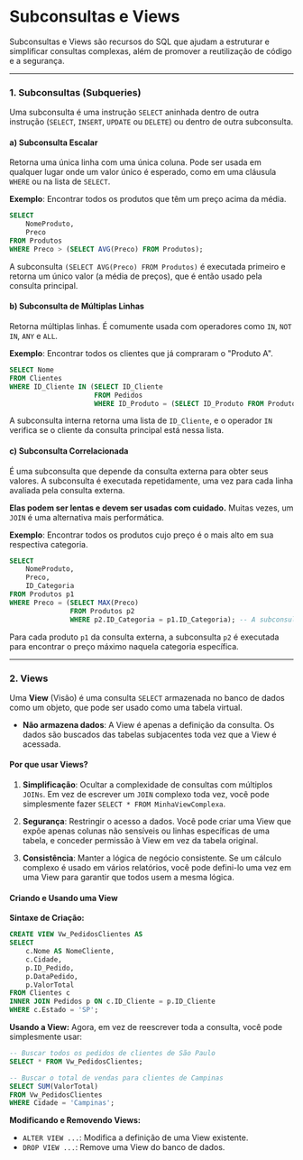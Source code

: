 # Subconsultas e Views

Subconsultas e Views são recursos do SQL que ajudam a estruturar e simplificar consultas complexas, além de promover a reutilização de código e a segurança.

---

### 1. Subconsultas (Subqueries)

Uma subconsulta é uma instrução `SELECT` aninhada dentro de outra instrução (`SELECT`, `INSERT`, `UPDATE` ou `DELETE`) ou dentro de outra subconsulta.

#### a) Subconsulta Escalar
Retorna uma única linha com uma única coluna. Pode ser usada em qualquer lugar onde um valor único é esperado, como em uma cláusula `WHERE` ou na lista de `SELECT`.

**Exemplo**: Encontrar todos os produtos que têm um preço acima da média.
```sql
SELECT
    NomeProduto,
    Preco
FROM Produtos
WHERE Preco > (SELECT AVG(Preco) FROM Produtos);
```
A subconsulta `(SELECT AVG(Preco) FROM Produtos)` é executada primeiro e retorna um único valor (a média de preços), que é então usado pela consulta principal.

#### b) Subconsulta de Múltiplas Linhas
Retorna múltiplas linhas. É comumente usada com operadores como `IN`, `NOT IN`, `ANY` e `ALL`.

**Exemplo**: Encontrar todos os clientes que já compraram o "Produto A".
```sql
SELECT Nome
FROM Clientes
WHERE ID_Cliente IN (SELECT ID_Cliente
                     FROM Pedidos
                     WHERE ID_Produto = (SELECT ID_Produto FROM Produtos WHERE NomeProduto = 'Produto A'));
```
A subconsulta interna retorna uma lista de `ID_Cliente`, e o operador `IN` verifica se o cliente da consulta principal está nessa lista.

#### c) Subconsulta Correlacionada
É uma subconsulta que depende da consulta externa para obter seus valores. A subconsulta é executada repetidamente, uma vez para cada linha avaliada pela consulta externa.

**Elas podem ser lentas e devem ser usadas com cuidado.** Muitas vezes, um `JOIN` é uma alternativa mais performática.

**Exemplo**: Encontrar todos os produtos cujo preço é o mais alto em sua respectiva categoria.
```sql
SELECT
    NomeProduto,
    Preco,
    ID_Categoria
FROM Produtos p1
WHERE Preco = (SELECT MAX(Preco)
               FROM Produtos p2
               WHERE p2.ID_Categoria = p1.ID_Categoria); -- A subconsulta depende de p1
```
Para cada produto `p1` da consulta externa, a subconsulta `p2` é executada para encontrar o preço máximo naquela categoria específica.

---

### 2. Views

Uma **View** (Visão) é uma consulta `SELECT` armazenada no banco de dados como um objeto, que pode ser usado como uma tabela virtual.

- **Não armazena dados**: A View é apenas a definição da consulta. Os dados são buscados das tabelas subjacentes toda vez que a View é acessada.

#### Por que usar Views?

1.  **Simplificação**: Ocultar a complexidade de consultas com múltiplos `JOINs`. Em vez de escrever um `JOIN` complexo toda vez, você pode simplesmente fazer `SELECT * FROM MinhaViewComplexa`.

2.  **Segurança**: Restringir o acesso a dados. Você pode criar uma View que expõe apenas colunas não sensíveis ou linhas específicas de uma tabela, e conceder permissão à View em vez da tabela original.

3.  **Consistência**: Manter a lógica de negócio consistente. Se um cálculo complexo é usado em vários relatórios, você pode defini-lo uma vez em uma View para garantir que todos usem a mesma lógica.

#### Criando e Usando uma View

**Sintaxe de Criação:**
```sql
CREATE VIEW Vw_PedidosClientes AS
SELECT
    c.Nome AS NomeCliente,
    c.Cidade,
    p.ID_Pedido,
    p.DataPedido,
    p.ValorTotal
FROM Clientes c
INNER JOIN Pedidos p ON c.ID_Cliente = p.ID_Cliente
WHERE c.Estado = 'SP';
```

**Usando a View:**
Agora, em vez de reescrever toda a consulta, você pode simplesmente usar:
```sql
-- Buscar todos os pedidos de clientes de São Paulo
SELECT * FROM Vw_PedidosClientes;

-- Buscar o total de vendas para clientes de Campinas
SELECT SUM(ValorTotal)
FROM Vw_PedidosClientes
WHERE Cidade = 'Campinas';
```

**Modificando e Removendo Views:**
- `ALTER VIEW ...`: Modifica a definição de uma View existente.
- `DROP VIEW ...`: Remove uma View do banco de dados.
